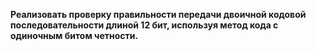 **Реализовать проверку  правильности передачи двоичной кодовой последовательности длиной 12 бит, используя метод кода с одиночным битом четности.**
